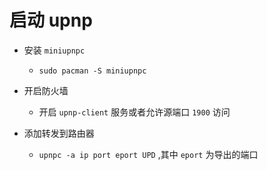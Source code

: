 # 启动 upnp

- 安装 `miniupnpc`
  - `sudo pacman -S miniupnpc`

- 开启防火墙
  - 开启 `upnp-client` 服务或者允许源端口 `1900` 访问

- 添加转发到路由器
  - `upnpc -a ip port eport UPD` ,其中 `eport` 为导出的端口
